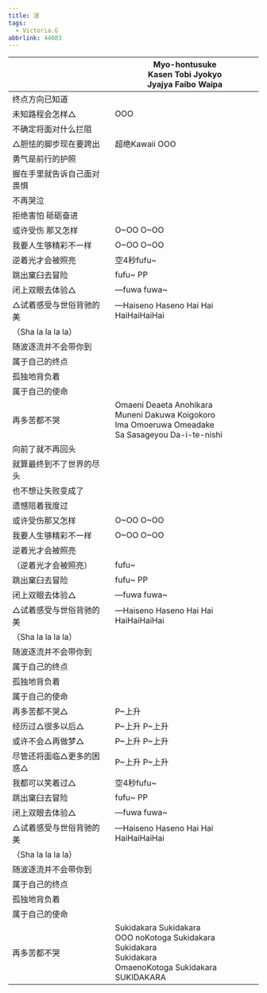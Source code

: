 ```yaml
---
title: 凛
tags:
  - Victoria.G
abbrlink: 44083
---
```

|      |Myo-hontusuke<br>Kasen Tobi Jyokyo<br>Jyajya Faibo Waipa|
|--|--|
|终点方向已知道|      |
|未知路程会怎样△|OOO|
|不确定将面对什么拦阻|      |
|△胆怯的脚步现在要跨出|超绝Kawaii OOO|
|勇气是前行的护照|      |
|握在手里就告诉自己面对畏惧|      |
|不再哭泣|      |
|拒绝害怕 砥砺奋进|      |
|或许受伤 那又怎样|O~OO O~OO|
|我要人生够精彩不一样|O~OO O~OO|
|逆着光才会被照亮|空4秒fufu~|
|跳出窠臼去冒险|fufu~ PP |
|闭上双眼去体验△|—fuwa fuwa~|
|△试着感受与世俗背驰的美|—Haiseno Haseno Hai Hai HaiHaiHaiHai|
|（Sha la la la la）|      |
|随波逐流并不会带你到|      |
|属于自己的终点|      |
|孤独地背负着|      |
|属于自己的使命|      |
|再多苦都不哭|Omaeni Deaeta Anohikara<br>Muneni Dakuwa Koigokoro<br>Ima Omoeruwa Omeadake<br>Sa Sasageyou Da-i-te-nishi|
|向前了就不再回头|      |
|就算最终到不了世界的尽头|      |
|也不想让失败变成了|      |
|遗憾陪着我度过|      |
|或许受伤那又怎样|O~OO O~OO|
|我要人生够精彩不一样|O~OO O~OO|
|逆着光才会被照亮|      |
|（逆着光才会被照亮）|fufu~|
|跳出窠臼去冒险|fufu~ PP |
|闭上双眼去体验△|—fuwa fuwa~|
|△试着感受与世俗背驰的美|—Haiseno Haseno Hai Hai HaiHaiHaiHai|
|（Sha la la la la）|      |
|随波逐流并不会带你到|      |
|属于自己的终点|      |
|孤独地背负着|      |
|属于自己的使命|      |
|再多苦都不哭△|P~上升|
|经历过△很多以后△|P~上升 P~上升|
|或许不会△再做梦△|P~上升 P~上升|
|尽管还将面临△更多的困惑△|P~上升 P~上升|
|我都可以笑着过△|空4秒fufu~|
|跳出窠臼去冒险|fufu~ PP |
|闭上双眼去体验△|—fuwa fuwa~|
|△试着感受与世俗背驰的美|—Haiseno Haseno Hai Hai HaiHaiHaiHai|
|（Sha la la la la）|      |
|随波逐流并不会带你到|      |
|属于自己的终点|      |
|孤独地背负着|      |
|属于自己的使命|      |
|再多苦都不哭|Sukidakara Sukidakara<br>OOO noKotoga Sukidakara<br>Sukidakara<br>Sukidakara<br>OmaenoKotoga Sukidakara <br>SUKIDAKARA|